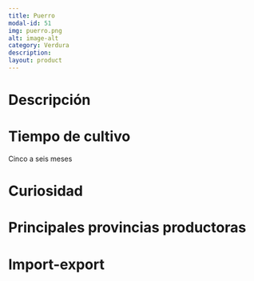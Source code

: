 ```yaml
---
title: Puerro
modal-id: 51
img: puerro.png
alt: image-alt
category: Verdura
description:
layout: product
---
```


# Descripción

# Tiempo de cultivo
Cinco a seis meses

# Curiosidad

# Principales provincias productoras
<div class="chart"></div>

# Import-export
<svg class="import-export" width="600" height="350"></svg>
